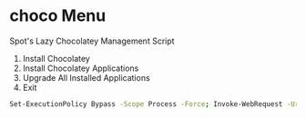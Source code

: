 # choco Menu 

Spot's Lazy Chocolatey Management Script
1. Install Chocolatey
2. Install Chocolatey Applications
3. Upgrade All Installed Applications
4. Exit



```bash
Set-ExecutionPolicy Bypass -Scope Process -Force; Invoke-WebRequest -Uri https://raw.githubusercontent.com/RetroHoboSpot/PS-scripts-Dump/main/tested/Menu-Choco.ps1 -OutFile .\Menu-Choco.ps1; .\Menu-choco.ps1
```
